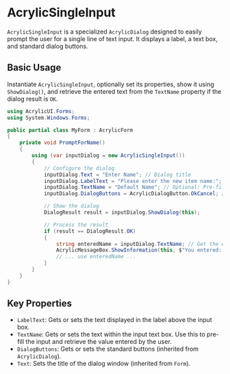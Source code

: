 # AcrylicSingleInput

`AcrylicSingleInput` is a specialized `AcrylicDialog` designed to easily prompt the user for a single line of text input. It displays a label, a text box, and standard dialog buttons.

## Basic Usage

Instantiate `AcrylicSingleInput`, optionally set its properties, show it using `ShowDialog()`, and retrieve the entered text from the `TextName` property if the dialog result is `OK`.

```csharp
using AcrylicUI.Forms;
using System.Windows.Forms;

public partial class MyForm : AcrylicForm
{
    private void PromptForName()
    {
        using (var inputDialog = new AcrylicSingleInput())
        {
            // Configure the dialog
            inputDialog.Text = "Enter Name"; // Dialog title
            inputDialog.LabelText = "Please enter the new item name:"; // Prompt label
            inputDialog.TextName = "Default Name"; // Optional: Pre-fill the text box
            inputDialog.DialogButtons = AcrylicDialogButton.OkCancel; // Set buttons

            // Show the dialog
            DialogResult result = inputDialog.ShowDialog(this); 

            // Process the result
            if (result == DialogResult.OK)
            {
                string enteredName = inputDialog.TextName; // Get the entered value
                AcrylicMessageBox.ShowInformation(this, $"You entered: {enteredName}", "Input Received");
                // ... use enteredName ...
            }
        }
    }
}
```

## Key Properties

*   `LabelText`: Gets or sets the text displayed in the label above the input box.
*   `TextName`: Gets or sets the text within the input text box. Use this to pre-fill the input and retrieve the value entered by the user.
*   `DialogButtons`: Gets or sets the standard buttons (inherited from `AcrylicDialog`).
*   `Text`: Sets the title of the dialog window (inherited from `Form`). 